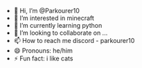 - 👋 Hi, I’m @Parkourer10
- 👀 I’m interested in minecraft
- 🌱 I’m currently learning python
- 💞️ I’m looking to collaborate on ...
- 📫 How to reach me discord - parkourer10
- 😄 Pronouns: he/him
- ⚡ Fun fact: i like cats

<!---
Parkourer10/Parkourer10 is a ✨ special ✨ repository because its `README.md` (this file) appears on your GitHub profile.
You can click the Preview link to take a look at your changes.
--->
